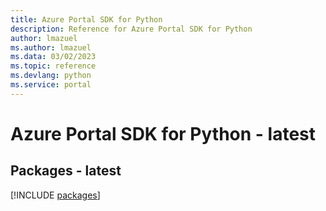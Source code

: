 ```yaml
---
title: Azure Portal SDK for Python
description: Reference for Azure Portal SDK for Python
author: lmazuel
ms.author: lmazuel
ms.data: 03/02/2023
ms.topic: reference
ms.devlang: python
ms.service: portal
---
```

# Azure Portal SDK for Python - latest
## Packages - latest
[!INCLUDE [packages](portal-index.md)]
